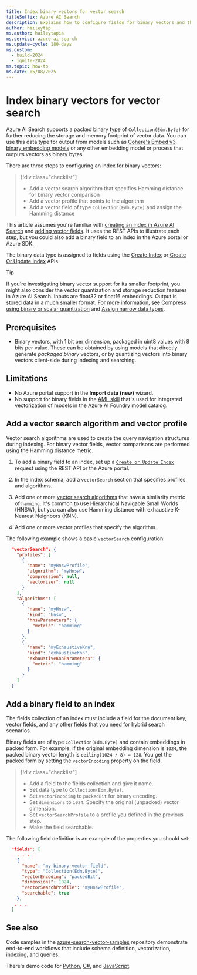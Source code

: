 ```yaml
---
title: Index binary vectors for vector search
titleSuffix: Azure AI Search
description: Explains how to configure fields for binary vectors and the vector search configuration for querying the fields.
author: haileytap
ms.author: haileytapia
ms.service: azure-ai-search
ms.update-cycle: 180-days
ms.custom:
  - build-2024
  - ignite-2024
ms.topic: how-to
ms.date: 05/08/2025
---
```


# Index binary vectors for vector search

Azure AI Search supports a packed binary type of `Collection(Edm.Byte)` for further reducing the storage and memory footprint of vector data. You can use this data type for output from models such as [Cohere's Embed v3 binary embedding models](https://cohere.com/blog/introducing-embed-v3) or any other embedding model or process that outputs vectors as binary bytes.

There are three steps to configuring an index for binary vectors:

> [!div class="checklist"]
> + Add a vector search algorithm that specifies Hamming distance for binary vector comparison
> + Add a vector profile that points to the algorithm
> + Add a vector field of type `Collection(Edm.Byte)` and assign the Hamming distance

This article assumes you're familiar with [creating an index in Azure AI Search](search-how-to-create-search-index.md) and [adding vector fields](vector-search-how-to-create-index.md). It uses the REST APIs to illustrate each step, but you could also add a binary field to an index in the Azure portal or Azure SDK.

The binary data type is assigned to fields using the [Create Index](/rest/api/searchservice/indexes/create) or [Create Or Update Index](/rest/api/searchservice/indexes/create-or-update) APIs.

> [!TIP]
> If you're investigating binary vector support for its smaller footprint, you might also consider the vector quantization and storage reduction features in Azure AI Search. Inputs are float32 or float16 embeddings. Output is stored data in a much smaller format. For more information, see [Compress using binary or scalar quantization](vector-search-how-to-quantization.md) and [Assign narrow data types](vector-search-how-to-assign-narrow-data-types.md).

## Prerequisites

+ Binary vectors, with 1 bit per dimension, packaged in uint8 values with 8 bits per value. These can be obtained by using models that directly generate *packaged binary* vectors, or by quantizing vectors into binary vectors client-side during indexing and searching.

## Limitations

+ No Azure portal support in the **Import data (new)** wizard.
+ No support for binary fields in the [AML skill](cognitive-search-aml-skill.md) that's used for integrated vectorization of models in the Azure AI Foundry model catalog.

## Add a vector search algorithm and vector profile

Vector search algorithms are used to create the query navigation structures during indexing. For binary vector fields, vector comparisons are performed using the Hamming distance metric. 

1. To add a binary field to an index, set up a [`Create or Update Index`](/rest/api/searchservice/indexes/create-or-update) request using the REST API or the Azure portal.

1. In the index schema, add a `vectorSearch` section that specifies profiles and algorithms.

1. Add one or more [vector search algorithms](vector-search-ranking.md) that have a similarity metric of `hamming`. It's common to use Hierarchical Navigable Small Worlds (HNSW), but you can also use Hamming distance with exhaustive K-Nearest Neighbors (KNN).

1. Add one or more vector profiles that specify the algorithm.

The following example shows a basic `vectorSearch` configuration:

```json
  "vectorSearch": { 
    "profiles": [ 
      { 
        "name": "myHnswProfile", 
        "algorithm": "myHnsw", 
        "compression": null, 
        "vectorizer": null 
      } 
    ], 
    "algorithms": [ 
      { 
        "name": "myHnsw", 
        "kind": "hnsw", 
        "hnswParameters": { 
          "metric": "hamming" 
        } 
      }, 
      { 
        "name": "myExhaustiveKnn", 
        "kind": "exhaustiveKnn", 
        "exhaustiveKnnParameters": { 
          "metric": "hamming" 
        } 
      } 
    ] 
  }
```

## Add a binary field to an index

The fields collection of an index must include a field for the document key, vector fields, and any other fields that you need for hybrid search scenarios.

Binary fields are of type `Collection(Edm.Byte)` and contain embeddings in packed form. For example, if the original embedding dimension is `1024`, the packed binary vector length is `ceiling(1024 / 8) = 128`. You get the packed form by setting the `vectorEncoding` property on the field.

> [!div class="checklist"]
> + Add a field to the fields collection and give it name.
> + Set data type to `Collection(Edm.Byte)`.
> + Set `vectorEncoding` to `packedBit` for binary encoding. 
> + Set `dimensions` to `1024`. Specify the original (unpacked) vector dimension.
> + Set `vectorSearchProfile` to a profile you defined in the previous step.
> + Make the field searchable.

The following field definition is an example of the properties you should set:

```json
  "fields": [ 
    . . . 
    { 
      "name": "my-binary-vector-field", 
      "type": "Collection(Edm.Byte)", 
      "vectorEncoding": "packedBit", 
      "dimensions": 1024, 
      "vectorSearchProfile": "myHnswProfile",
      "searchable": true
    },
   . . . 
  ]
```

## See also

Code samples in the [azure-search-vector-samples](https://github.com/Azure/azure-search-vector-samples) repository demonstrate end-to-end workflows that include schema definition, vectorization, indexing, and queries.

There's demo code for [Python](https://github.com/Azure/azure-search-vector-samples/tree/main/demo-python), [C#](https://github.com/Azure/azure-search-vector-samples/tree/main/demo-dotnet), and [JavaScript](https://github.com/Azure/azure-search-vector-samples/tree/main/demo-javascript).
